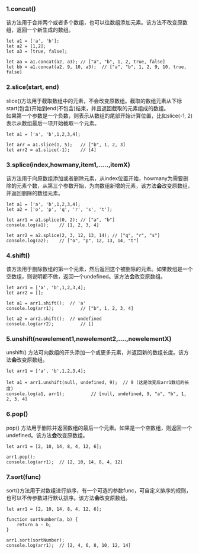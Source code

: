 ### 1.concat()
该方法用于合并两个或者多个数组，也可以往数组添加元素。该方法不改变原数组，返回一个新生成的数组。
```
let a1 = ['a', 'b'];
let a2 = [1,2];
let a3 = [true, false];

let aa = a1.concat(a2, a3);	// ["a", "b", 1, 2, true, false]
let bb = a1.concat(a2, 9, 10, a3);	// ["a", "b", 1, 2, 9, 10, true, false]
```

### 2.slice(start, end)
slice()方法用于截取数组中的元素，不会改变原数组。截取的数组元素从下标start(包含)开始到end(不包含)结束，并且返回截取的元素组成的数组。</br>
如果第一个参数是一个负数，则表示从数组的尾部开始计算位置，比如slice(-1, 2)表示从数组最后一项开始截取一个元素。
```
let a1 = ['a', 'b',1,2,3,4];

let arr = a1.slice(1, 5);	// ["b", 1, 2, 3]
let arr2 = a1.slice(-1);	// [4]
```

### 3.splice(index,howmany,item1,.....,itemX)
该方法用于向原数组添加或者删除元素，从index位置开始，howmany为需要删除的元素个数，从第三个参数开始，为向数组新增的元素，该方法**会**改变原数组，并返回删除的数组元素。
```
let a1 = ['a', 'b',1,2,3,4];
let a2 = ['o', 'p', 'q', 'r', 's', 't'];

let arr1 = a1.splice(0, 2);	// ["a", "b"]
console.log(a1);	// [1, 2, 3, 4]

let arr2 = a2.splice(2, 3, 12, 13, 14);	// ["q", "r", "s"]
console.log(a2);	// ["o", "p", 12, 13, 14, "t"]
```

### 4.shift()
该方法用于删除数组的第一个元素，然后返回这个被删除的元素。如果数组是一个空数组，则说明都不做，返回一个undefined。该方法**会**改变原数组。
```
let arr1 = ['a', 'b',1,2,3,4];
let arr2 = [];

let a1 = arr1.shift();	// 'a'
console.log(arr1);			// ["b", 1, 2, 3, 4]

let a2 = arr2.shift();	// undefined
console.log(arr2);			// []
```

### 5.unshift(newelement1,newelement2,....,newelementX)
unshift() 方法可向数组的开头添加一个或更多元素，并返回新的数组长度。该方法**会**改变原数组。
```
let arr1 = ['a', 'b',1,2,3,4];

let a1 = arr1.unshift(null, undefined, 9);	// 9 (这是改变后arr1数组的长度)
console.log(a1, arr1);			// [null, undefined, 9, "a", "b", 1, 2, 3, 4]
```

### 6.pop()
pop() 方法用于删除并返回数组的最后一个元素。如果是一个空数组，则返回一个undefined。该方法**会**改变原数组。
```
let arr1 = [2, 10, 14, 8, 4, 12, 6];

arr1.pop();
console.log(arr1);	// [2, 10, 14, 8, 4, 12]
```

### 7.sort(func)
sort()方法用于对数组进行排序，有一个可选的参数func，可自定义排序的规则，也可以不传参数进行默认排序。该方法**会**改变原数组。
```
let arr1 = [2, 10, 14, 8, 4, 12, 6];

function sortNumber(a, b) {
	return a - b;
}

arr1.sort(sortNumber);
console.log(arr1);	// [2, 4, 6, 8, 10, 12, 14]
```





